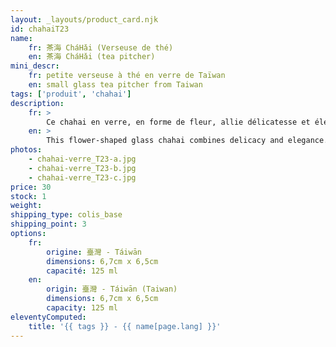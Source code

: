 ```yaml
---
layout: _layouts/product_card.njk
id: chahaiT23
name:
    fr: 茶海 CháHǎi (Verseuse de thé) 
    en: 茶海 CháHǎi (tea pitcher)
mini_descr:
    fr: petite verseuse à thé en verre de Taïwan
    en: small glass tea pitcher from Taiwan
tags: ['produit', 'chahai']
description: 
    fr: >
        Ce chahai en verre, en forme de fleur, allie délicatesse et élégance. Sa transparence met en valeur la couleur des infusions, tandis que son bec verseur précis assure un service parfait.<!--more--> Léger et raffiné, il ajoute une touche poétique à vos dégustations de thé.
    en: >
        This flower-shaped glass chahai combines delicacy and elegance. Its transparency highlights the color of the infusions, while its precise spout ensures perfect pouring.<!--more--> Lightweight and refined, it adds a poetic touch to your tea-tasting moments.
photos:
    - chahai-verre_T23-a.jpg
    - chahai-verre_T23-b.jpg
    - chahai-verre_T23-c.jpg
price: 30
stock: 1
weight:  
shipping_type: colis_base
shipping_point: 3
options:
    fr:
        origine: 臺灣 - Táiwān
        dimensions: 6,7cm x 6,5cm
        capacité: 125 ml
    en:
        origin: 臺灣 - Táiwān (Taiwan)
        dimensions: 6,7cm x 6,5cm
        capacity: 125 ml
eleventyComputed:
    title: '{{ tags }} - {{ name[page.lang] }}'
---
```


